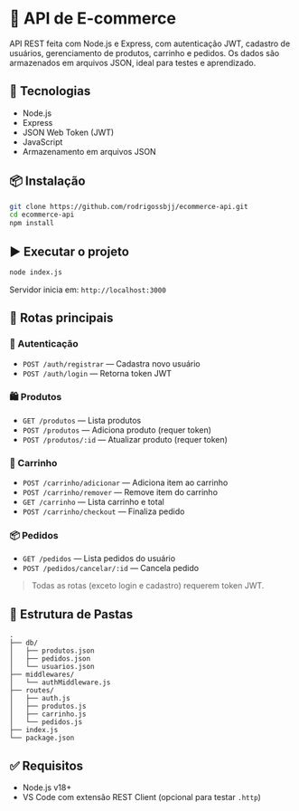 # 🛒 API de E-commerce

API REST feita com Node.js e Express, com autenticação JWT, cadastro de usuários, gerenciamento de produtos, carrinho e pedidos. Os dados são armazenados em arquivos JSON, ideal para testes e aprendizado.

## 🚀 Tecnologias

- Node.js
- Express
- JSON Web Token (JWT)
- JavaScript
- Armazenamento em arquivos JSON

## 📦 Instalação

```bash
git clone https://github.com/rodrigossbjj/ecommerce-api.git
cd ecommerce-api
npm install
```

## ▶️ Executar o projeto

```bash
node index.js
```

Servidor inicia em: `http://localhost:3000`

## 📌 Rotas principais

### 🔐 Autenticação

- `POST /auth/registrar` — Cadastra novo usuário
- `POST /auth/login` — Retorna token JWT

### 🛍 Produtos

- `GET /produtos` — Lista produtos
- `POST /produtos` — Adiciona produto (requer token)
- `POST /produtos/:id` — Atualizar produto (requer token)

### 🛒 Carrinho

- `POST /carrinho/adicionar` — Adiciona item ao carrinho
- `POST /carrinho/remover` — Remove item do carrinho
- `GET /carrinho` — Lista carrinho e total
- `POST /carrinho/checkout` — Finaliza pedido

### 📦 Pedidos

- `GET /pedidos` — Lista pedidos do usuário
- `POST /pedidos/cancelar/:id` — Cancela pedido

> Todas as rotas (exceto login e cadastro) requerem token JWT.

## 📂 Estrutura de Pastas

```
.
├── db/
│   ├── produtos.json
│   ├── pedidos.json
│   └── usuarios.json
├── middlewares/
│   └── authMiddleware.js
├── routes/
│   ├── auth.js
│   ├── produtos.js
│   ├── carrinho.js
│   └── pedidos.js
├── index.js
└── package.json
```

## ✅ Requisitos

- Node.js v18+
- VS Code com extensão REST Client (opcional para testar `.http`)